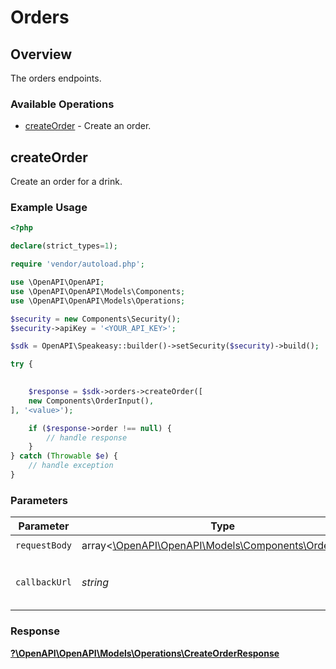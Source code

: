 # Orders


## Overview

The orders endpoints.

### Available Operations

* [createOrder](#createorder) - Create an order.

## createOrder

Create an order for a drink.

### Example Usage

```php
<?php

declare(strict_types=1);

require 'vendor/autoload.php';

use \OpenAPI\OpenAPI;
use \OpenAPI\OpenAPI\Models\Components;
use \OpenAPI\OpenAPI\Models\Operations;

$security = new Components\Security();
$security->apiKey = '<YOUR_API_KEY>';

$sdk = OpenAPI\Speakeasy::builder()->setSecurity($security)->build();

try {
    

    $response = $sdk->orders->createOrder([
    new Components\OrderInput(),
], '<value>');

    if ($response->order !== null) {
        // handle response
    }
} catch (Throwable $e) {
    // handle exception
}
```

### Parameters

| Parameter                                                                                     | Type                                                                                          | Required                                                                                      | Description                                                                                   |
| --------------------------------------------------------------------------------------------- | --------------------------------------------------------------------------------------------- | --------------------------------------------------------------------------------------------- | --------------------------------------------------------------------------------------------- |
| `requestBody`                                                                                 | array<[\OpenAPI\OpenAPI\Models\Components\OrderInput](../../Models/Components/OrderInput.md)> | :heavy_check_mark:                                                                            | N/A                                                                                           |
| `callbackUrl`                                                                                 | *string*                                                                                      | :heavy_minus_sign:                                                                            | The url to call when the order is updated.                                                    |


### Response

**[?\OpenAPI\OpenAPI\Models\Operations\CreateOrderResponse](../../Models/Operations/CreateOrderResponse.md)**

